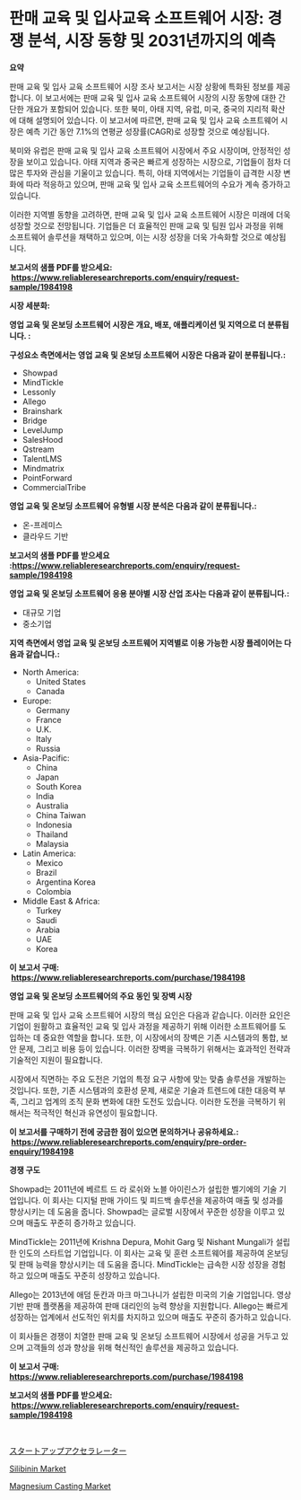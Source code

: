 <p><h1>판매 교육 및 입사교육 소프트웨어 시장: 경쟁 분석, 시장 동향 및 2031년까지의 예측</h1></p><p><strong>요약</strong></p>
<p><p>판매 교육 및 입사 교육 소프트웨어 시장 조사 보고서는 시장 상황에 특화된 정보를 제공합니다. 이 보고서에는 판매 교육 및 입사 교육 소프트웨어 시장의 시장 동향에 대한 간단한 개요가 포함되어 있습니다. 또한 북미, 아태 지역, 유럽, 미국, 중국의 지리적 확산에 대해 설명되어 있습니다. 이 보고서에 따르면, 판매 교육 및 입사 교육 소프트웨어 시장은 예측 기간 동안 7.1%의 연평균 성장률(CAGR)로 성장할 것으로 예상됩니다.</p><p>북미와 유럽은 판매 교육 및 입사 교육 소프트웨어 시장에서 주요 시장이며, 안정적인 성장을 보이고 있습니다. 아태 지역과 중국은 빠르게 성장하는 시장으로, 기업들이 점차 더 많은 투자와 관심을 기울이고 있습니다. 특히, 아태 지역에서는 기업들이 급격한 시장 변화에 따라 적응하고 있으며, 판매 교육 및 입사 교육 소프트웨어의 수요가 계속 증가하고 있습니다.</p><p>이러한 지역별 동향을 고려하면, 판매 교육 및 입사 교육 소프트웨어 시장은 미래에 더욱 성장할 것으로 전망됩니다. 기업들은 더 효율적인 판매 교육 및 팀원 입사 과정을 위해 소프트웨어 솔루션을 채택하고 있으며, 이는 시장 성장을 더욱 가속화할 것으로 예상됩니다.</p></p>
<p><strong>보고서의 샘플 PDF를 받으세요: &nbsp;<a href="https://www.reliableresearchreports.com/enquiry/request-sample/1984198">https://www.reliableresearchreports.com/enquiry/request-sample/1984198</a></strong></p>
<p><strong>시장 세분화:</strong></p>
<p><strong> 영업 교육 및 온보딩 소프트웨어 시장은 개요, 배포, 애플리케이션 및 지역으로 더 분류됩니다. :</strong></p>
<p><strong>구성요소 측면에서는 영업 교육 및 온보딩 소프트웨어 시장은 다음과 같이 분류됩니다.:</strong></p>
<p><ul><li>Showpad</li><li>MindTickle</li><li>Lessonly</li><li>Allego</li><li>Brainshark</li><li>Bridge</li><li>LevelJump</li><li>SalesHood</li><li>Qstream</li><li>TalentLMS</li><li>Mindmatrix</li><li>PointForward</li><li>CommercialTribe</li></ul></p>
<p><strong> 영업 교육 및 온보딩 소프트웨어 유형별 시장 분석은 다음과 같이 분류됩니다.:</strong></p>
<p><ul><li>온-프레미스</li><li>클라우드 기반</li></ul></p>
<p><strong>보고서의 샘플 PDF를 받으세요 :<a href="https://www.reliableresearchreports.com/enquiry/request-sample/1984198">https://www.reliableresearchreports.com/enquiry/request-sample/1984198</a></strong></p>
<p><strong> 영업 교육 및 온보딩 소프트웨어 응용 분야별 시장 산업 조사는 다음과 같이 분류됩니다.:</strong></p>
<p><ul><li>대규모 기업</li><li>중소기업</li></ul></p>
<p><strong>지역 측면에서 영업 교육 및 온보딩 소프트웨어 지역별로 이용 가능한 시장 플레이어는 다음과 같습니다.:</strong></p>
<p><ul>
    <li>
        North America:
        <ul>
            <li>United States</li>
            <li>Canada</li>
        </ul>
    </li>
    <li>
        Europe:
        <ul>
            <li>Germany</li>
            <li>France</li>
            <li>U.K.</li>
            <li>Italy</li>
            <li>Russia</li>
        </ul>
    </li>
    <li>
        Asia-Pacific:
        <ul>
            <li>China</li>
            <li>Japan</li>
            <li>South Korea</li>
            <li>India</li>
            <li>Australia</li>
            <li>China Taiwan</li>
            <li>Indonesia</li>
            <li>Thailand</li>
            <li>Malaysia</li>
        </ul>
    </li>
    <li>
        Latin America:
        <ul>
            <li>Mexico</li>
            <li>Brazil</li>
            <li>Argentina Korea</li>
            <li>Colombia</li>
        </ul>
    </li>
    <li>
        Middle East & Africa:
        <ul>
            <li>Turkey</li>
            <li>Saudi</li>
            <li>Arabia</li>
            <li>UAE</li>
            <li>Korea</li>
        </ul>
    </li>
    </ul></p>
<p><strong>이 보고서 구매: &nbsp;<a href="https://www.reliableresearchreports.com/purchase/1984198">https://www.reliableresearchreports.com/purchase/1984198</a></strong></p>
<p><strong>영업 교육 및 온보딩 소프트웨어의 주요 동인 및 장벽 시장</strong></p>
<p><p>판매 교육 및 입사 교육 소프트웨어 시장의 핵심 요인은 다음과 같습니다. 이러한 요인은 기업이 원활하고 효율적인 교육 및 입사 과정을 제공하기 위해 이러한 소프트웨어를 도입하는 데 중요한 역할을 합니다. 또한, 이 시장에서의 장벽은 기존 시스템과의 통합, 보안 문제, 그리고 비용 등이 있습니다. 이러한 장벽을 극복하기 위해서는 효과적인 전략과 기술적인 지원이 필요합니다.</p><p>시장에서 직면하는 주요 도전은 기업의 특정 요구 사항에 맞는 맞춤 솔루션을 개발하는 것입니다. 또한, 기존 시스템과의 호환성 문제, 새로운 기술과 트렌드에 대한 대응력 부족, 그리고 업계의 조직 문화 변화에 대한 도전도 있습니다. 이러한 도전을 극복하기 위해서는 적극적인 혁신과 유연성이 필요합니다.</p></p>
<p><strong>이 보고서를 구매하기 전에 궁금한 점이 있으면 문의하거나 공유하세요.: &nbsp;<a href="https://www.reliableresearchreports.com/enquiry/pre-order-enquiry/1984198">https://www.reliableresearchreports.com/enquiry/pre-order-enquiry/1984198</a></strong></p>
<p><strong>경쟁 구도</strong></p>
<p><p>Showpad는 2011년에 베르트 드 라 로쉬와 노블 아이린스가 설립한 벨기에의 기술 기업입니다. 이 회사는 디지털 판매 가이드 및 피드백 솔루션을 제공하여 매출 및 성과를 향상시키는 데 도움을 줍니다. Showpad는 글로벌 시장에서 꾸준한 성장을 이루고 있으며 매출도 꾸준히 증가하고 있습니다.</p><p>MindTickle는 2011년에 Krishna Depura, Mohit Garg 및 Nishant Mungali가 설립한 인도의 스타트업 기업입니다. 이 회사는 교육 및 훈련 소프트웨어를 제공하여 온보딩 및 판매 능력을 향상시키는 데 도움을 줍니다. MindTickle는 급속한 시장 성장을 경험하고 있으며 매출도 꾸준히 성장하고 있습니다.</p><p>Allego는 2013년에 애덤 둔칸과 마크 마그나니가 설립한 미국의 기술 기업입니다. 영상 기반 판매 플랫폼을 제공하여 판매 대리인의 능력 향상을 지원합니다. Allego는 빠르게 성장하는 업계에서 선도적인 위치를 차지하고 있으며 매출도 꾸준히 증가하고 있습니다.</p><p>이 회사들은 경쟁이 치열한 판매 교육 및 온보딩 소프트웨어 시장에서 성공을 거두고 있으며 고객들의 성과 향상을 위해 혁신적인 솔루션을 제공하고 있습니다.</p></p>
<p><strong>이 보고서 구매: &nbsp; <a href="https://www.reliableresearchreports.com/purchase/1984198">https://www.reliableresearchreports.com/purchase/1984198</a></strong></p>
<p><strong>보고서의 샘플 PDF를 받으세요: &nbsp;<a href="https://www.reliableresearchreports.com/enquiry/request-sample/1984198">https://www.reliableresearchreports.com/enquiry/request-sample/1984198</a></strong><strong></strong></p>
<p>&nbsp;</p>
<p><p><a href="https://medium.com/@novastamm2023/%E3%82%B9%E3%82%BF%E3%83%BC%E3%83%88%E3%82%A2%E3%83%83%E3%83%97%E3%82%A2%E3%82%AF%E3%82%BB%E3%83%A9%E3%83%AC%E3%83%BC%E3%82%BF%E3%83%BC%E5%B8%82%E5%A0%B4%E8%A6%8F%E6%A8%A1-%E5%B8%82%E5%A0%B4%E5%8B%95%E5%90%91%E3%81%A8%E5%B8%82%E5%A0%B4%E4%BA%88%E6%B8%AC-2024%E5%B9%B4%E3%81%8B%E3%82%892031%E5%B9%B4%E3%81%BE%E3%81%A7-20393bf3f9df">スタートアップアクセラレーター</a></p><p><a href="https://cat-emmental-94b.notion.site/Silibinin-Market-Furnish-Information-about-Market-Size-Market-Share-Market-Dynamics-and-Projectio-af4231c41d7d41e19ba1bcc15e68ac6d">Silibinin Market</a></p><p><a href="https://silk-columnist-571.notion.site/Magnesium-Casting-Market-Size-Growth-and-Forecast-from-2024-2031-a5527a61f7a34317bef0fd8bdf9befad">Magnesium Casting Market</a></p></p>